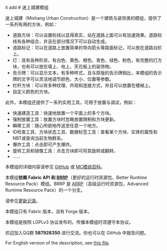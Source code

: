 it add # 迷上城建模组

迷上城建（Mishang Urban Construction）是一个建筑与装饰类的模组，提供了一系列有用的方块，例如：

- 道路方块：可以设置标线以显得真实，站在道路上面可以有加速效果。道路标线有各种组合，并且在部分情况下可以自动生成。
- 道路标记：可以在道路上放置简单的导向箭头等路面标记，可以放在道路台阶上。
- 灯：具有各种形状，有白色、黄色、橙色、青色、绿色、粉色，有完整的灯方块，也有可以放在墙上、地上、天花板上的装饰物。
- 告示牌：可以显示文本，有多种样式，且与原版的告示牌相比，本模组的告示牌的文字可以灵活地调节颜色、大小、位置等参数。
- 栏杆方块：可以有多种纹理、外观和连接方式，并且可以放置在楼梯上。
- 自定义颜色的方块。

此外，本模组还提供了一系列实用工具，可用于放置与调试，例如：

- 快速建造工具：快速地放置一个平面上的多个方块。
- 强制放置工具：放置方块时忽略放置限制和方块更新。
- 瞬移工具：随心所欲地传送至任意一个地方。
- ID检查工具、方块状态工具、数据标签工具：查看某个方块、实体的属性和NBT或查询当前生物群系。
- 爆炸工具：点击即可产生爆炸。
- 旋转工具和镜像工具：点击方块即可将其旋转或翻转。
- ……

本模组的详细内容请参见 [GitHub](https://github.com/SolidBlock-cn/mishanguc/wiki) 或 [MC模组百科](https://www.mcmod.cn/class/5743.html)。

本模组**依赖 Fabric API 和 [BRRP](https://github.com/SolidBlock-cn/BRRP)**（更好的运行时资源包，Better Runtime Resource Pack）模组。BRRP 是 [ARRP](https://github.com/Devan-Kerman/ARRP)（高级运行时资源包，Advanced Runtime Resource Pack）的一个分支。

请参见[更新记录](UpdateLog.md)。

本模组只有 Fabric 版本，没有 Forge 版本。

本模组是按照 LGPLv3 协议发布的，传播本模组时须遵守本协议。

欢迎加入QQ群 **587928350** 进行交流。你也可以在 GitHub 中报告问题。

For English version of the description, see [this file](README-en.md).